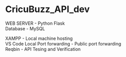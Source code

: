 # CricuBuzz_API_dev

WEB SERVER - Python Flask  
Database - MySQL  



XAMPP - Local machine hosting   
VS Code Local Port forwarding - Public port forwarding  
Reqbin - API Tesing and Verification 
